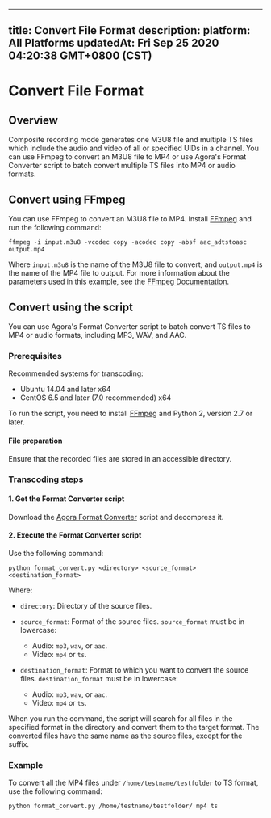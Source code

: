 
---
title: Convert File Format
description: 
platform: All Platforms
updatedAt: Fri Sep 25 2020 04:20:38 GMT+0800 (CST)
---
# Convert File Format
## Overview

Composite recording mode generates one M3U8 file and multiple TS files which include the audio and video of all or specified UIDs in a channel. You can use FFmpeg to convert an M3U8 file to MP4 or use Agora's Format Converter script to batch convert multiple TS files into MP4 or audio formats.

## Convert using FFmpeg

You can use FFmpeg to convert an M3U8 file to MP4. Install [FFmpeg](http://ffmpeg.org/download.html) and run the following command:

```
ffmpeg -i input.m3u8 -vcodec copy -acodec copy -absf aac_adtstoasc output.mp4
```

Where `input.m3u8` is the name of the M3U8 file to convert, and `output.mp4` is the name of the MP4 file to output. For more information about the parameters used in this example, see the [FFmpeg Documentation](https://www.ffmpeg.org/ffmpeg.html).

## Convert using the script

You can use Agora's Format Converter script to batch convert TS files to MP4 or audio formats, including MP3, WAV, and AAC.

### Prerequisites

Recommended systems for transcoding:

- Ubuntu 14.04 and later x64
- CentOS 6.5 and later (7.0 recommended) x64

To run the script, you need to install [FFmpeg](http://ffmpeg.org/download.html) and Python 2, version 2.7 or later.

#### File preparation

Ensure that the recorded files are stored in an accessible directory.

### Transcoding steps

#### 1. Get the Format Converter script

Download the [Agora Format Converter](https://download.agora.io/acrsdk/release/format_convert_1.0.tar.gz) script and decompress it.

#### 2. Execute the Format Converter script

Use the following command:

```
python format_convert.py <directory> <source_format> <destination_format>
```

Where:

- `directory`: Directory of the source files.

- `source_format`: Format of the source files. `source_format` must be in lowercase:

  - Audio: `mp3`, `wav`, or `aac`.
  - Video: `mp4` or `ts`.
  
- `destination_format`: Format to which you want to convert the source files. `destination_format` must be in lowercase:

  - Audio: `mp3`, `wav`, or `aac`.
  - Video: `mp4` or `ts`.

When you run the command, the script will search for all files in the specified format in the directory and convert them to the target format. The converted files have the same name as the source files, except for the suffix.

### Example

To convert all the MP4 files under `/home/testname/testfolder` to TS format, use the following command:

```
python format_convert.py /home/testname/testfolder/ mp4 ts
```
